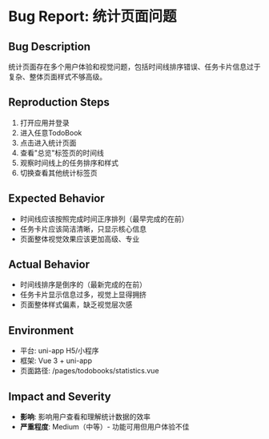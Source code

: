 # Bug Report: 统计页面问题

## Bug Description
统计页面存在多个用户体验和视觉问题，包括时间线排序错误、任务卡片信息过于复杂、整体页面样式不够高级。

## Reproduction Steps
1. 打开应用并登录
2. 进入任意TodoBook
3. 点击进入统计页面
4. 查看"总览"标签页的时间线
5. 观察时间线上的任务排序和样式
6. 切换查看其他统计标签页

## Expected Behavior
- 时间线应该按照完成时间正序排列（最早完成的在前）
- 任务卡片应该简洁清晰，只显示核心信息
- 页面整体视觉效果应该更加高级、专业

## Actual Behavior
- 时间线排序是倒序的（最新完成的在前）
- 任务卡片显示信息过多，视觉上显得拥挤
- 页面整体样式偏素，缺乏视觉层次感

## Environment
- 平台: uni-app H5/小程序
- 框架: Vue 3 + uni-app
- 页面路径: /pages/todobooks/statistics.vue

## Impact and Severity
- **影响**: 影响用户查看和理解统计数据的效率
- **严重程度**: Medium（中等）- 功能可用但用户体验不佳